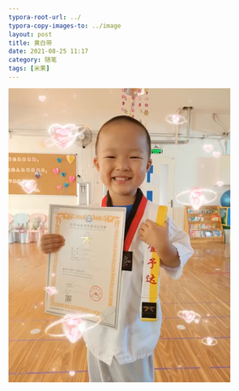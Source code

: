 ```yaml
---
typora-root-url: ../
typora-copy-images-to: ../image
layout: post
title: 黄白带
date: 2021-08-25 11:17
category: 随笔
tags: [米果]
---
```


![image-20210825112001382](/image/image-20210825112001382.png) 

